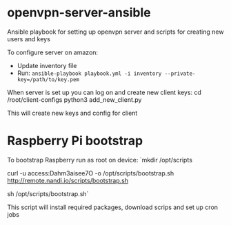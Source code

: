 # openvpn-server-ansible
Ansible playbook for setting up openvpn server and scripts for creating new users and keys

To configure server on amazon:
- Update inventory file
- Run:
`ansible-playbook playbook.yml -i inventory --private-key=/path/to/key.pem`

When server is set up you can log on and create new client keys:
cd /root/client-configs
python3 add_new_client.py

This will create new keys and config for client


# Raspberry Pi bootstrap
To bootstrap Raspberry run as root on device:
`mkdir /opt/scripts

curl -u access:Dahm3aisee7O  -o /opt/scripts/bootstrap.sh http://remote.nandi.io/scripts/bootstrap.sh

sh /opt/scripts/bootstrap.sh`

This script will install required packages, download scrips and set up cron jobs
